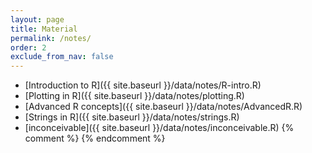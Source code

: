 ```yaml
---
layout: page
title: Material 
permalink: /notes/
order: 2
exclude_from_nav: false
---
```

* [Introduction to R]({{ site.baseurl }}/data/notes/R-intro.R)
* [Plotting in R]({{ site.baseurl }}/data/notes/plotting.R)
* [Advanced R concepts]({{ site.baseurl }}/data/notes/AdvancedR.R)
* [Strings in R]({{ site.baseurl }}/data/notes/strings.R)
* [inconceivable]({{ site.baseurl }}/data/notes/inconceivable.R)
{% comment %}
{% endcomment %}
